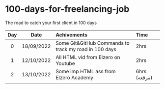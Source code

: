 # 100-days-for-freelancing-job
The road to catch your first client in 100 days

Day|Date|Achivements|Time
:-:|:--:|:----------|:---
0|18/09/2022|Some Git&GitHub Commands to track my road in 100 days|2hrs
1|12/10/2022|All HTML vid from Elzero on Youtube|2hrs
2|13/10/2022|Some imp HTML ass from Elzero Academy|6hrs (مرقعة)
|||
